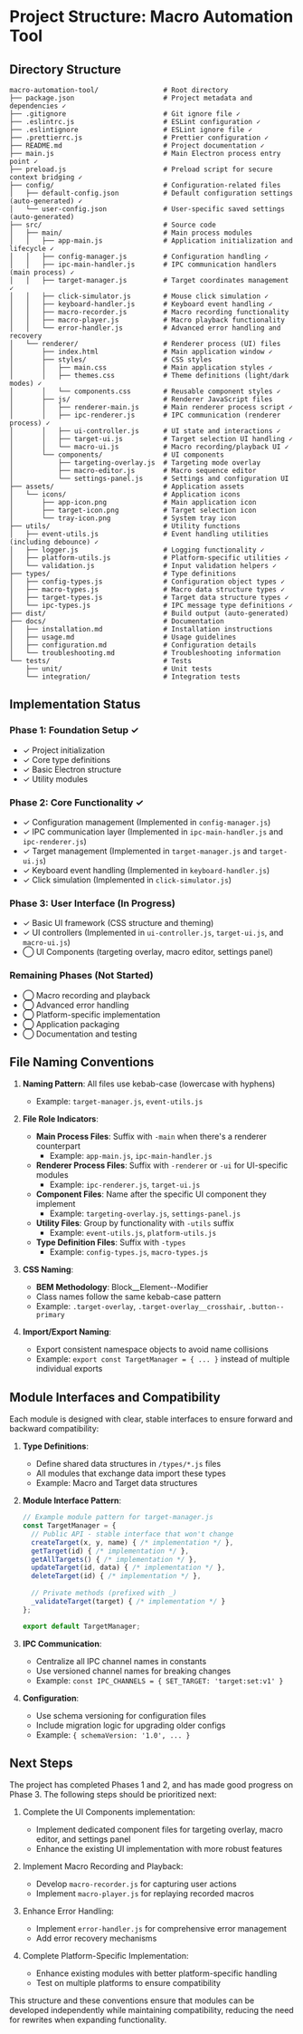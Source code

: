 # Project Structure: Macro Automation Tool

## Directory Structure

```
macro-automation-tool/                # Root directory
├── package.json                      # Project metadata and dependencies ✓
├── .gitignore                        # Git ignore file ✓
├── .eslintrc.js                      # ESLint configuration ✓
├── .eslintignore                     # ESLint ignore file ✓
├── .prettierrc.js                    # Prettier configuration ✓
├── README.md                         # Project documentation ✓
├── main.js                           # Main Electron process entry point ✓
├── preload.js                        # Preload script for secure context bridging ✓
├── config/                           # Configuration-related files
│   ├── default-config.json           # Default configuration settings (auto-generated) ✓
│   └── user-config.json              # User-specific saved settings (auto-generated)
├── src/                              # Source code
│   ├── main/                         # Main process modules
│   │   ├── app-main.js               # Application initialization and lifecycle ✓
│   │   ├── config-manager.js         # Configuration handling ✓
│   │   ├── ipc-main-handler.js       # IPC communication handlers (main process) ✓
│   │   ├── target-manager.js         # Target coordinates management ✓
│   │   ├── click-simulator.js        # Mouse click simulation ✓
│   │   ├── keyboard-handler.js       # Keyboard event handling ✓
│   │   ├── macro-recorder.js         # Macro recording functionality
│   │   ├── macro-player.js           # Macro playback functionality
│   │   └── error-handler.js          # Advanced error handling and recovery
│   └── renderer/                     # Renderer process (UI) files
│       ├── index.html                # Main application window ✓
│       ├── styles/                   # CSS styles
│       │   ├── main.css              # Main application styles ✓
│       │   ├── themes.css            # Theme definitions (light/dark modes) ✓
│       │   └── components.css        # Reusable component styles ✓
│       ├── js/                       # Renderer JavaScript files
│       │   ├── renderer-main.js      # Main renderer process script ✓
│       │   ├── ipc-renderer.js       # IPC communication (renderer process) ✓
│       │   ├── ui-controller.js      # UI state and interactions ✓
│       │   ├── target-ui.js          # Target selection UI handling ✓
│       │   └── macro-ui.js           # Macro recording/playback UI ✓
│       └── components/               # UI components
│           ├── targeting-overlay.js  # Targeting mode overlay
│           ├── macro-editor.js       # Macro sequence editor
│           └── settings-panel.js     # Settings and configuration UI
├── assets/                           # Application assets
│   └── icons/                        # Application icons
│       ├── app-icon.png              # Main application icon
│       ├── target-icon.png           # Target selection icon
│       └── tray-icon.png             # System tray icon
├── utils/                            # Utility functions
│   ├── event-utils.js                # Event handling utilities (including debounce) ✓
│   ├── logger.js                     # Logging functionality ✓
│   ├── platform-utils.js             # Platform-specific utilities ✓
│   └── validation.js                 # Input validation helpers ✓
├── types/                            # Type definitions
│   ├── config-types.js               # Configuration object types ✓
│   ├── macro-types.js                # Macro data structure types ✓
│   ├── target-types.js               # Target data structure types ✓
│   └── ipc-types.js                  # IPC message type definitions ✓
├── dist/                             # Build output (auto-generated)
├── docs/                             # Documentation
│   ├── installation.md               # Installation instructions
│   ├── usage.md                      # Usage guidelines
│   ├── configuration.md              # Configuration details
│   └── troubleshooting.md            # Troubleshooting information
└── tests/                            # Tests
    ├── unit/                         # Unit tests
    └── integration/                  # Integration tests
```

## Implementation Status

### Phase 1: Foundation Setup ✓
- ✓ Project initialization
- ✓ Core type definitions
- ✓ Basic Electron structure
- ✓ Utility modules

### Phase 2: Core Functionality ✓
- ✓ Configuration management (Implemented in `config-manager.js`)
- ✓ IPC communication layer (Implemented in `ipc-main-handler.js` and `ipc-renderer.js`)
- ✓ Target management (Implemented in `target-manager.js` and `target-ui.js`)
- ✓ Keyboard event handling (Implemented in `keyboard-handler.js`)
- ✓ Click simulation (Implemented in `click-simulator.js`)

### Phase 3: User Interface (In Progress)
- ✓ Basic UI framework (CSS structure and theming)
- ✓ UI controllers (Implemented in `ui-controller.js`, `target-ui.js`, and `macro-ui.js`)
- ◯ UI Components (targeting overlay, macro editor, settings panel)

### Remaining Phases (Not Started)
- ◯ Macro recording and playback
- ◯ Advanced error handling
- ◯ Platform-specific implementation
- ◯ Application packaging
- ◯ Documentation and testing

## File Naming Conventions

1. **Naming Pattern**: All files use kebab-case (lowercase with hyphens)
   - Example: `target-manager.js`, `event-utils.js`

2. **File Role Indicators**:
   - **Main Process Files**: Suffix with `-main` when there's a renderer counterpart
     - Example: `app-main.js`, `ipc-main-handler.js`
   - **Renderer Process Files**: Suffix with `-renderer` or `-ui` for UI-specific modules
     - Example: `ipc-renderer.js`, `target-ui.js`
   - **Component Files**: Name after the specific UI component they implement
     - Example: `targeting-overlay.js`, `settings-panel.js`
   - **Utility Files**: Group by functionality with `-utils` suffix
     - Example: `event-utils.js`, `platform-utils.js`
   - **Type Definition Files**: Suffix with `-types`
     - Example: `config-types.js`, `macro-types.js`

3. **CSS Naming**:
   - **BEM Methodology**: Block__Element--Modifier
   - Class names follow the same kebab-case pattern
   - Example: `.target-overlay`, `.target-overlay__crosshair`, `.button--primary`

4. **Import/Export Naming**:
   - Export consistent namespace objects to avoid name collisions
   - Example: `export const TargetManager = { ... }` instead of multiple individual exports

## Module Interfaces and Compatibility

Each module is designed with clear, stable interfaces to ensure forward and backward compatibility:

1. **Type Definitions**:
   - Define shared data structures in `/types/*.js` files
   - All modules that exchange data import these types
   - Example: Macro and Target data structures

2. **Module Interface Pattern**:
   ```javascript
   // Example module pattern for target-manager.js
   const TargetManager = {
     // Public API - stable interface that won't change
     createTarget(x, y, name) { /* implementation */ },
     getTarget(id) { /* implementation */ },
     getAllTargets() { /* implementation */ },
     updateTarget(id, data) { /* implementation */ },
     deleteTarget(id) { /* implementation */ },
     
     // Private methods (prefixed with _)
     _validateTarget(target) { /* implementation */ }
   };
   
   export default TargetManager;
   ```

3. **IPC Communication**:
   - Centralize all IPC channel names in constants
   - Use versioned channel names for breaking changes
   - Example: `const IPC_CHANNELS = { SET_TARGET: 'target:set:v1' }`

4. **Configuration**:
   - Use schema versioning for configuration files
   - Include migration logic for upgrading older configs
   - Example: `{ schemaVersion: '1.0', ... }`

## Next Steps

The project has completed Phases 1 and 2, and has made good progress on Phase 3. The following steps should be prioritized next:

1. Complete the UI Components implementation:
   - Implement dedicated component files for targeting overlay, macro editor, and settings panel
   - Enhance the existing UI implementation with more robust features

2. Implement Macro Recording and Playback:
   - Develop `macro-recorder.js` for capturing user actions
   - Implement `macro-player.js` for replaying recorded macros

3. Enhance Error Handling:
   - Implement `error-handler.js` for comprehensive error management
   - Add error recovery mechanisms

4. Complete Platform-Specific Implementation:
   - Enhance existing modules with better platform-specific handling
   - Test on multiple platforms to ensure compatibility

This structure and these conventions ensure that modules can be developed independently while maintaining compatibility, reducing the need for rewrites when expanding functionality.